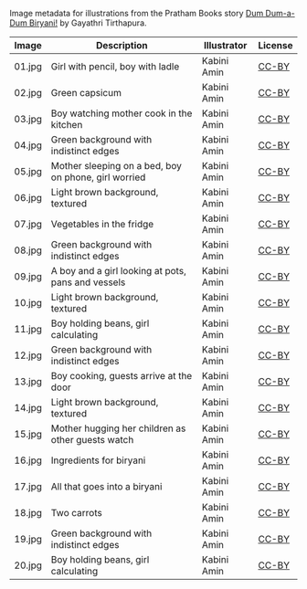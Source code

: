 Image metadata for illustrations from the Pratham Books story [Dum Dum-a-Dum Biryani!](https://storyweaver.org.in/stories/4772-dum-dum-a-dum-biryani) by Gayathri Tirthapura.

Image | Description | Illustrator | License
----- | ----------- | ----------- | -------
01.jpg | Girl with pencil, boy with ladle | Kabini Amin | [CC-BY](https://creativecommons.org/licenses/by/4.0/)
02.jpg | Green capsicum | Kabini Amin | [CC-BY](https://creativecommons.org/licenses/by/4.0/)
03.jpg | Boy watching mother cook in the kitchen | Kabini Amin | [CC-BY](https://creativecommons.org/licenses/by/4.0/)
04.jpg | Green background with indistinct edges | Kabini Amin | [CC-BY](https://creativecommons.org/licenses/by/4.0/)
05.jpg | Mother sleeping on a bed, boy on phone, girl worried | Kabini Amin | [CC-BY](https://creativecommons.org/licenses/by/4.0/)
06.jpg | Light brown background, textured | Kabini Amin | [CC-BY](https://creativecommons.org/licenses/by/4.0/)
07.jpg | Vegetables in the fridge | Kabini Amin | [CC-BY](https://creativecommons.org/licenses/by/4.0/)
08.jpg | Green background with indistinct edges | Kabini Amin | [CC-BY](https://creativecommons.org/licenses/by/4.0/)
09.jpg | A boy and a girl looking at pots, pans and vessels  | Kabini Amin | [CC-BY](https://creativecommons.org/licenses/by/4.0/)
10.jpg | Light brown background, textured | Kabini Amin | [CC-BY](https://creativecommons.org/licenses/by/4.0/)
11.jpg | Boy holding beans, girl calculating | Kabini Amin | [CC-BY](https://creativecommons.org/licenses/by/4.0/)
12.jpg | Green background with indistinct edges | Kabini Amin | [CC-BY](https://creativecommons.org/licenses/by/4.0/)
13.jpg | Boy cooking, guests arrive at the door | Kabini Amin | [CC-BY](https://creativecommons.org/licenses/by/4.0/)
14.jpg | Light brown background, textured | Kabini Amin | [CC-BY](https://creativecommons.org/licenses/by/4.0/)
15.jpg | Mother hugging her children as other guests watch | Kabini Amin | [CC-BY](https://creativecommons.org/licenses/by/4.0/)
16.jpg | Ingredients for biryani | Kabini Amin | [CC-BY](https://creativecommons.org/licenses/by/4.0/)
17.jpg | All that goes into a biryani | Kabini Amin | [CC-BY](https://creativecommons.org/licenses/by/4.0/)
18.jpg | Two carrots | Kabini Amin | [CC-BY](https://creativecommons.org/licenses/by/4.0/)
19.jpg | Green background with indistinct edges | Kabini Amin | [CC-BY](https://creativecommons.org/licenses/by/4.0/)
20.jpg | Boy holding beans, girl calculating | Kabini Amin | [CC-BY](https://creativecommons.org/licenses/by/4.0/)
